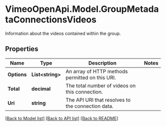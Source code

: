 # VimeoOpenApi.Model.GroupMetadataConnectionsVideos
Information about the videos contained within the group.
## Properties

Name | Type | Description | Notes
------------ | ------------- | ------------- | -------------
**Options** | **List&lt;string&gt;** | An array of HTTP methods permitted on this URI. | 
**Total** | **decimal** | The total number of videos on this connection. | 
**Uri** | **string** | The API URI that resolves to the connection data. | 

[[Back to Model list]](../README.md#documentation-for-models) [[Back to API list]](../README.md#documentation-for-api-endpoints) [[Back to README]](../README.md)


